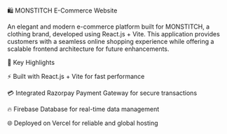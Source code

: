 🛍️ MONSTITCH E-Commerce Website

An elegant and modern e-commerce platform built for MONSTITCH, a clothing brand, developed using React.js + Vite.
This application provides customers with a seamless online shopping experience while offering a scalable frontend architecture for future enhancements.

🔑 Key Highlights

⚡ Built with React.js + Vite for fast performance 

💳 Integrated Razorpay Payment Gateway for secure transactions

🔥 Firebase Database for real-time data management

🌐 Deployed on Vercel for reliable and global hosting
